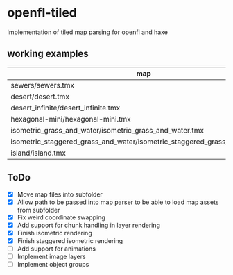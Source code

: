 # openfl-tiled

Implementation of tiled map parsing for openfl and haxe

## working examples

| map                                                                         |  state    |
|-----------------------------------------------------------------------------|:---------:|
| sewers/sewers.tmx                                                           |  &check;  |
| desert/desert.tmx                                                           |  &check;  |
| desert_infinite/desert_infinite.tmx                                         |  &check;  |
| hexagonal-mini/hexagonal-mini.tmx                                           |  &check;  |
| isometric_grass_and_water/isometric_grass_and_water.tmx                     |  &check;  |
| isometric_staggered_grass_and_water/isometric_staggered_grass_and_water.tmx |  &check;  |
| island/island.tmx                                                           |  &cross;  |

## ToDo

- [x] Move map files into subfolder
- [x] Allow path to be passed into map parser to be able to load map assets from subfolder
- [x] Fix weird coordinate swapping
- [x] Add support for chunk handling in layer rendering
- [x] Finish isometric rendering
- [x] Finish staggered isometric rendering
- [ ] Add support for animations
- [ ] Implement image layers
- [ ] Implement object groups
